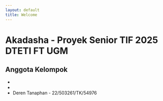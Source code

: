 ```yaml
---
layout: default
title: Welcome
---
```


# Akadasha - Proyek Senior TIF 2025 DTETI FT UGM

## Anggota Kelompok

-
-
- Deren Tanaphan - 22/503261/TK/54976
